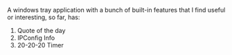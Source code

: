 A windows tray application with a bunch of built-in features that I find useful or interesting, so far, has:

1. Quote of the day
2. IPConfig Info
3. 20-20-20 Timer
